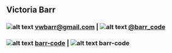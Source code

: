 ## Victoria Barr

### ![alt text](https://cdn0.iconfinder.com/data/icons/iconsweets2/40/email_envelope.png) vwbarr@gmail.com  |  ![alt text](http://www.newsroom.immi.gov.au/assets/images/icons/logos/icon-twitterLogo.png) [@barr_code](https://twitter.com/barr_code)
### ![alt text](https://blog.erdfisch.de/sites/blog.erdfisch.de/files/urlicon/github_com.ico) [barr-code](https://github.com/barr-code)  |  ![alt text](http://www.technologyplastomech.com/img/skype-logo.png) barr-code

